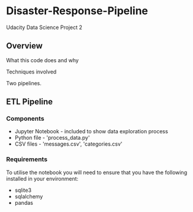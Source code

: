 # Disaster-Response-Pipeline
Udacity Data Science Project 2

## Overview
What this code does and why

Techniques involved

Two pipelines.

## ETL Pipeline
### Components
* Jupyter Notebook - included to show data exploration process
* Python file - 'process_data.py'
* CSV files - 'messages.csv', 'categories.csv'

### Requirements
To utilise the notebook you will need to ensure that you have the following installed in your environment:
* sqlite3
* sqlalchemy
* pandas
